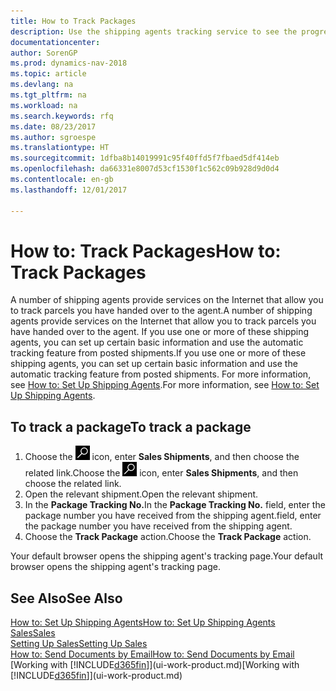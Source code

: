 ```yaml
---
title: How to Track Packages
description: Use the shipping agents tracking service to see the progress of a delivery.
documentationcenter: 
author: SorenGP
ms.prod: dynamics-nav-2018
ms.topic: article
ms.devlang: na
ms.tgt_pltfrm: na
ms.workload: na
ms.search.keywords: rfq
ms.date: 08/23/2017
ms.author: sgroespe
ms.translationtype: HT
ms.sourcegitcommit: 1dfba8b14019991c95f40ffd5f7fbaed5df414eb
ms.openlocfilehash: da66331e8007d53cf1530f1c562c09b928d9d0d4
ms.contentlocale: en-gb
ms.lasthandoff: 12/01/2017

---
```

# <a name="how-to-track-packages"></a><span data-ttu-id="9a066-103">How to: Track Packages</span><span class="sxs-lookup"><span data-stu-id="9a066-103">How to: Track Packages</span></span>
<span data-ttu-id="9a066-104">A number of shipping agents provide services on the Internet that allow you to track parcels you have handed over to the agent.</span><span class="sxs-lookup"><span data-stu-id="9a066-104">A number of shipping agents provide services on the Internet that allow you to track parcels you have handed over to the agent.</span></span> <span data-ttu-id="9a066-105">If you use one or more of these shipping agents, you can set up certain basic information and use the automatic tracking feature from posted shipments.</span><span class="sxs-lookup"><span data-stu-id="9a066-105">If you use one or more of these shipping agents, you can set up certain basic information and use the automatic tracking feature from posted shipments.</span></span> <span data-ttu-id="9a066-106">For more information, see [How to: Set Up Shipping Agents](sales-how-to-set-up-shipping-agents.md).</span><span class="sxs-lookup"><span data-stu-id="9a066-106">For more information, see [How to: Set Up Shipping Agents](sales-how-to-set-up-shipping-agents.md).</span></span>

## <a name="to-track-a-package"></a><span data-ttu-id="9a066-107">To track a package</span><span class="sxs-lookup"><span data-stu-id="9a066-107">To track a package</span></span>
1. <span data-ttu-id="9a066-108">Choose the ![Search for Page or Report](media/ui-search/search_small.png "Search for Page or Report icon") icon, enter **Sales Shipments**, and then choose the related link.</span><span class="sxs-lookup"><span data-stu-id="9a066-108">Choose the ![Search for Page or Report](media/ui-search/search_small.png "Search for Page or Report icon") icon, enter **Sales Shipments**, and then choose the related link.</span></span>
2. <span data-ttu-id="9a066-109">Open the relevant shipment.</span><span class="sxs-lookup"><span data-stu-id="9a066-109">Open the relevant shipment.</span></span>
3. <span data-ttu-id="9a066-110">In the **Package Tracking No.**</span><span class="sxs-lookup"><span data-stu-id="9a066-110">In the **Package Tracking No.**</span></span> <span data-ttu-id="9a066-111">field, enter the package number you have received from the shipping agent.</span><span class="sxs-lookup"><span data-stu-id="9a066-111">field, enter the package number you have received from the shipping agent.</span></span>
4. <span data-ttu-id="9a066-112">Choose the **Track Package** action.</span><span class="sxs-lookup"><span data-stu-id="9a066-112">Choose the **Track Package** action.</span></span>

<span data-ttu-id="9a066-113">Your default browser opens the shipping agent's tracking page.</span><span class="sxs-lookup"><span data-stu-id="9a066-113">Your default browser opens the shipping agent's tracking page.</span></span>

## <a name="see-also"></a><span data-ttu-id="9a066-114">See Also</span><span class="sxs-lookup"><span data-stu-id="9a066-114">See Also</span></span>
[<span data-ttu-id="9a066-115">How to: Set Up Shipping Agents</span><span class="sxs-lookup"><span data-stu-id="9a066-115">How to: Set Up Shipping Agents</span></span>](sales-how-to-set-up-shipping-agents.md)  
[<span data-ttu-id="9a066-116">Sales</span><span class="sxs-lookup"><span data-stu-id="9a066-116">Sales</span></span>](sales-manage-sales.md)  
[<span data-ttu-id="9a066-117">Setting Up Sales</span><span class="sxs-lookup"><span data-stu-id="9a066-117">Setting Up Sales</span></span>](sales-setup-sales.md)  
[<span data-ttu-id="9a066-118">How to: Send Documents by Email</span><span class="sxs-lookup"><span data-stu-id="9a066-118">How to: Send Documents by Email</span></span>](ui-how-send-documents-email.md)  
<span data-ttu-id="9a066-119">[Working with [!INCLUDE[d365fin](includes/d365fin_md.md)]](ui-work-product.md)</span><span class="sxs-lookup"><span data-stu-id="9a066-119">[Working with [!INCLUDE[d365fin](includes/d365fin_md.md)]](ui-work-product.md)</span></span>

